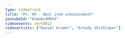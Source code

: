```yaml
---
type: videotrack
title: "Pt. 09 - Next item announcement"
youtubeId: "61mnAcVMbh0"
videoevents: vevt0012
videoartists: ["Daniel Kramer", "Arkady Shilkloper"]
---
```

